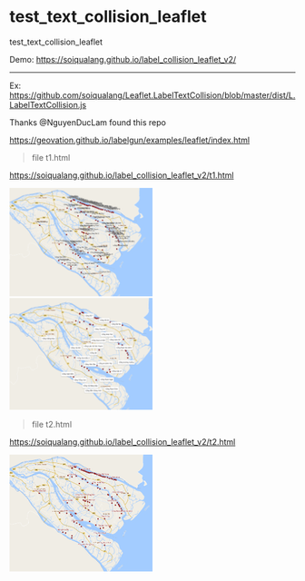 # test_text_collision_leaflet
test_text_collision_leaflet

Demo: <a href="https://soiqualang.github.io/label_collision_leaflet_v2/" target="_blank">https://soiqualang.github.io/label_collision_leaflet_v2/</a>

***

Ex: https://github.com/soiqualang/Leaflet.LabelTextCollision/blob/master/dist/L.LabelTextCollision.js

Thanks @NguyenDucLam found this repo

https://geovation.github.io/labelgun/examples/leaflet/index.html

> file t1.html

<a href="https://soiqualang.github.io/label_collision_leaflet_v2/t1.html">https://soiqualang.github.io/label_collision_leaflet_v2/t1.html</a>

<img src="h1.png" width="50%">

<img src="h2.png" width="50%">

> file t2.html

<a href="https://soiqualang.github.io/label_collision_leaflet_v2/t2.html">https://soiqualang.github.io/label_collision_leaflet_v2/t2.html</a>

<img src="h3.png" width="50%">